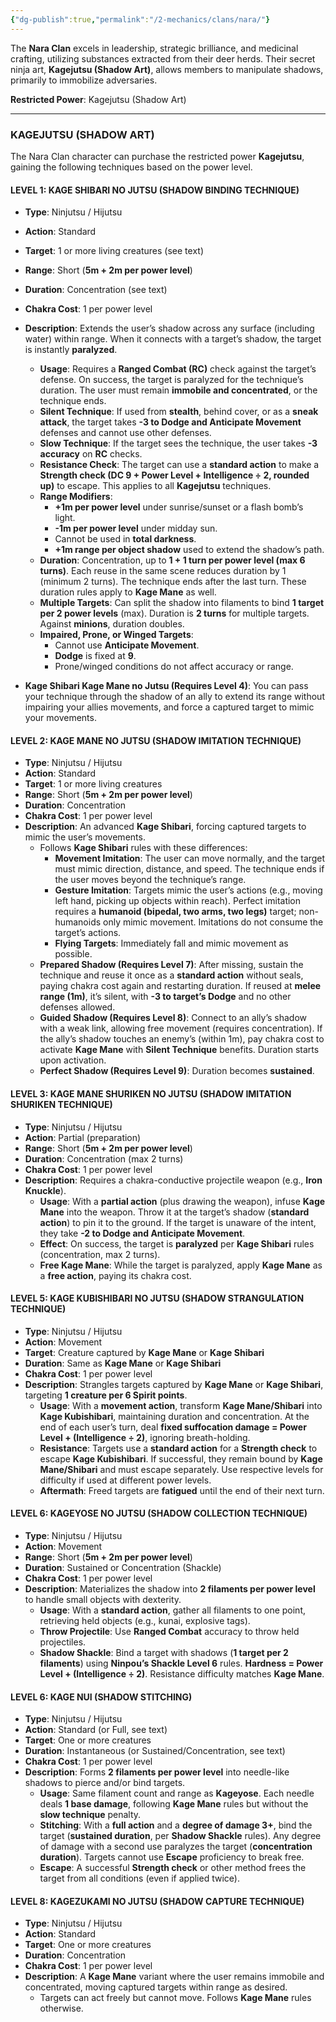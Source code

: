 ```yaml
---
{"dg-publish":true,"permalink":"/2-mechanics/clans/nara/"}
---
```


The **Nara Clan** excels in leadership, strategic brilliance, and medicinal crafting, utilizing substances extracted from their deer herds. Their secret ninja art, **Kagejutsu (Shadow Art)**, allows members to manipulate shadows, primarily to immobilize adversaries.

**Restricted Power**: Kagejutsu (Shadow Art)

---

### KAGEJUTSU (SHADOW ART)

The Nara Clan character can purchase the restricted power **Kagejutsu**, gaining the following techniques based on the power level.

#### LEVEL 1: KAGE SHIBARI NO JUTSU (SHADOW BINDING TECHNIQUE)

- **Type**: Ninjutsu / Hijutsu
- **Action**: Standard
- **Target**: 1 or more living creatures (see text)
- **Range**: Short (**5m + 2m per power level**)
- **Duration**: Concentration (see text)
- **Chakra Cost**: 1 per power level
- **Description**: Extends the user’s shadow across any surface (including water) within range. When it connects with a target’s shadow, the target is instantly **paralyzed**.
    - **Usage**: Requires a **Ranged Combat (RC)** check against the target’s defense. On success, the target is paralyzed for the technique’s duration. The user must remain **immobile and concentrated**, or the technique ends.
    - **Silent Technique**: If used from **stealth**, behind cover, or as a **sneak attack**, the target takes **-3 to Dodge and Anticipate Movement** defenses and cannot use other defenses.
    - **Slow Technique**: If the target sees the technique, the user takes **-3 accuracy** on **RC** checks.
    - **Resistance Check**: The target can use a **standard action** to make a **Strength check (DC 9 + Power Level + Intelligence ÷ 2, rounded up)** to escape. This applies to all **Kagejutsu** techniques.
    - **Range Modifiers**:
        - **+1m per power level** under sunrise/sunset or a flash bomb’s light.
        - **-1m per power level** under midday sun.
        - Cannot be used in **total darkness**.
        - **+1m range per object shadow** used to extend the shadow’s path.
    - **Duration**: Concentration, up to **1 + 1 turn per power level (max 6 turns)**. Each reuse in the same scene reduces duration by 1 (minimum 2 turns). The technique ends after the last turn. These duration rules apply to **Kage Mane** as well.
    - **Multiple Targets**: Can split the shadow into filaments to bind **1 target per 2 power levels** (max). Duration is **2 turns** for multiple targets. Against **minions**, duration doubles.
    - **Impaired, Prone, or Winged Targets**:
        - Cannot use **Anticipate Movement**.
        - **Dodge** is fixed at **9**.
        - Prone/winged conditions do not affect accuracy or range.

- **Kage Shibari Kage Mane no Jutsu (Requires Level 4)**: You can pass your technique through the shadow of an ally to extend its range without impairing your allies movements, and force a captured target to mimic your movements.

#### LEVEL 2: KAGE MANE NO JUTSU (SHADOW IMITATION TECHNIQUE)

- **Type**: Ninjutsu / Hijutsu
- **Action**: Standard
- **Target**: 1 or more living creatures
- **Range**: Short (**5m + 2m per power level**)
- **Duration**: Concentration
- **Chakra Cost**: 1 per power level
- **Description**: An advanced **Kage Shibari**, forcing captured targets to mimic the user’s movements.
    - Follows **Kage Shibari** rules with these differences:
        - **Movement Imitation**: The user can move normally, and the target must mimic direction, distance, and speed. The technique ends if the user moves beyond the technique’s range.
        - **Gesture Imitation**: Targets mimic the user’s actions (e.g., moving left hand, picking up objects within reach). Perfect imitation requires a **humanoid (bipedal, two arms, two legs)** target; non-humanoids only mimic movement. Imitations do not consume the target’s actions.
        - **Flying Targets**: Immediately fall and mimic movement as possible.
    - **Prepared Shadow (Requires Level 7)**: After missing, sustain the technique and reuse it once as a **standard action** without seals, paying chakra cost again and restarting duration. If reused at **melee range (1m)**, it’s silent, with **-3 to target’s Dodge** and no other defenses allowed.
    - **Guided Shadow (Requires Level 8)**: Connect to an ally’s shadow with a weak link, allowing free movement (requires concentration). If the ally’s shadow touches an enemy’s (within 1m), pay chakra cost to activate **Kage Mane** with **Silent Technique** benefits. Duration starts upon activation.
    - **Perfect Shadow (Requires Level 9)**: Duration becomes **sustained**.

#### LEVEL 3: KAGE MANE SHURIKEN NO JUTSU (SHADOW IMITATION SHURIKEN TECHNIQUE)

- **Type**: Ninjutsu / Hijutsu
- **Action**: Partial (preparation)
- **Range**: Short (**5m + 2m per power level**)
- **Duration**: Concentration (max 2 turns)
- **Chakra Cost**: 1 per power level
- **Description**: Requires a chakra-conductive projectile weapon (e.g., **Iron Knuckle**).
    - **Usage**: With a **partial action** (plus drawing the weapon), infuse **Kage Mane** into the weapon. Throw it at the target’s shadow (**standard action**) to pin it to the ground. If the target is unaware of the intent, they take **-2 to Dodge and Anticipate Movement**.
    - **Effect**: On success, the target is **paralyzed** per **Kage Shibari** rules (concentration, max 2 turns).
    - **Free Kage Mane**: While the target is paralyzed, apply **Kage Mane** as a **free action**, paying its chakra cost.

#### LEVEL 5: KAGE KUBISHIBARI NO JUTSU (SHADOW STRANGULATION TECHNIQUE)

- **Type**: Ninjutsu / Hijutsu
- **Action**: Movement
- **Target**: Creature captured by **Kage Mane** or **Kage Shibari**
- **Duration**: Same as **Kage Mane** or **Kage Shibari**
- **Chakra Cost**: 1 per power level
- **Description**: Strangles targets captured by **Kage Mane** or **Kage Shibari**, targeting **1 creature per 6 Spirit points**.
    - **Usage**: With a **movement action**, transform **Kage Mane/Shibari** into **Kage Kubishibari**, maintaining duration and concentration. At the end of each user’s turn, deal **fixed suffocation damage = Power Level + (Intelligence ÷ 2)**, ignoring breath-holding.
    - **Resistance**: Targets use a **standard action** for a **Strength check** to escape **Kage Kubishibari**. If successful, they remain bound by **Kage Mane/Shibari** and must escape separately. Use respective levels for difficulty if used at different power levels.
    - **Aftermath**: Freed targets are **fatigued** until the end of their next turn.

#### LEVEL 6: KAGEYOSE NO JUTSU (SHADOW COLLECTION TECHNIQUE)

- **Type**: Ninjutsu / Hijutsu
- **Action**: Movement
- **Range**: Short (**5m + 2m per power level**)
- **Duration**: Sustained or Concentration (Shackle)
- **Chakra Cost**: 1 per power level
- **Description**: Materializes the shadow into **2 filaments per power level** to handle small objects with dexterity.
    - **Usage**: With a **standard action**, gather all filaments to one point, retrieving held objects (e.g., kunai, explosive tags).
    - **Throw Projectile**: Use **Ranged Combat** accuracy to throw held projectiles.
    - **Shadow Shackle**: Bind a target with shadows (**1 target per 2 filaments**) using **Ninpou’s Shackle Level 6** rules. **Hardness = Power Level + (Intelligence ÷ 2)**. Resistance difficulty matches **Kage Mane**.

#### LEVEL 6: KAGE NUI (SHADOW STITCHING)

- **Type**: Ninjutsu / Hijutsu
- **Action**: Standard (or Full, see text)
- **Target**: One or more creatures
- **Duration**: Instantaneous (or Sustained/Concentration, see text)
- **Chakra Cost**: 1 per power level
- **Description**: Forms **2 filaments per power level** into needle-like shadows to pierce and/or bind targets.
    - **Usage**: Same filament count and range as **Kageyose**. Each needle deals **1 base damage**, following **Kage Mane** rules but without the **slow technique** penalty.
    - **Stitching**: With a **full action** and a **degree of damage 3+**, bind the target (**sustained duration**, per **Shadow Shackle** rules). Any degree of damage with a second use paralyzes the target (**concentration duration**). Targets cannot use **Escape** proficiency to break free.
    - **Escape**: A successful **Strength check** or other method frees the target from all conditions (even if applied twice).

#### LEVEL 8: KAGEZUKAMI NO JUTSU (SHADOW CAPTURE TECHNIQUE)

- **Type**: Ninjutsu / Hijutsu
- **Action**: Standard
- **Target**: One or more creatures
- **Duration**: Concentration
- **Chakra Cost**: 1 per power level
- **Description**: A **Kage Mane** variant where the user remains immobile and concentrated, moving captured targets within range as desired.
    - Targets can act freely but cannot move. Follows **Kage Mane** rules otherwise.